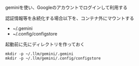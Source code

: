 geminiを使い、Googleのアカウントでログインして利用する

認証情報等を永続化する場合以下を、コンテナ外にマウントする

- ~/.gemini
- ~/.config/configstore

起動前に先にディレクトリを作っておく

```
mkdir -p ~/.llm/gemini/.gemini
mkdir -p ~/.llm/gemini/.config/configstore
```
